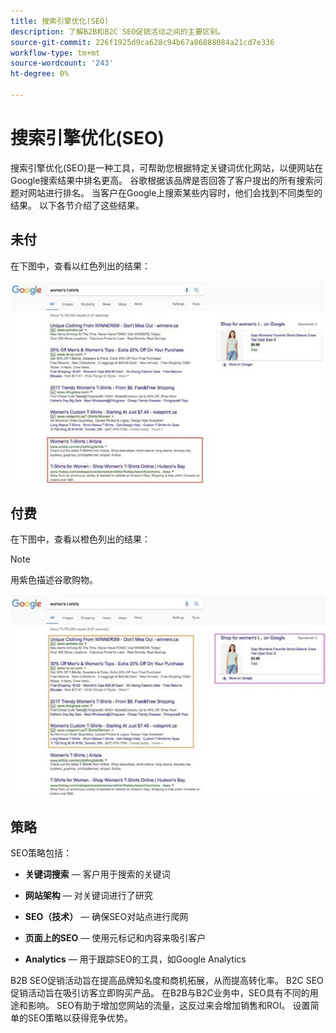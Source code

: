 ```yaml
---
title: 搜索引擎优化(SEO)
description: 了解B2B和B2C SEO促销活动之间的主要区别。
source-git-commit: 226f1925d9ca628c94b67a86888084a21cd7e336
workflow-type: tm+mt
source-wordcount: '243'
ht-degree: 0%

---
```



# 搜索引擎优化(SEO)

搜索引擎优化(SEO)是一种工具，可帮助您根据特定关键词优化网站，以便网站在Google搜索结果中排名更高。 谷歌根据该品牌是否回答了客户提出的所有搜索问题对网站进行排名。 当客户在Google上搜索某些内容时，他们会找到不同类型的结果。 以下各节介绍了这些结果。

## 未付

在下图中，查看以红色列出的结果：

![未付费的SEO Google搜索结果](../../assets/playbooks/seo-unpaid.png)

## 付费

在下图中，查看以橙色列出的结果：

>[!NOTE]
>
>用紫色描述谷歌购物。

![付费SEO Google搜索结果](../../assets/playbooks/seo-paid.png)

## 策略

SEO策略包括：

- **关键词搜索** — 客户用于搜索的关键词

- **网站架构** — 对关键词进行了研究

- **SEO（技术）** — 确保SEO对站点进行爬网

- **页面上的SEO** — 使用元标记和内容来吸引客户

- **Analytics** — 用于跟踪SEO的工具，如Google Analytics

B2B SEO促销活动旨在提高品牌知名度和商机拓展，从而提高转化率。 B2C SEO促销活动旨在吸引访客立即购买产品。 在B2B与B2C业务中，SEO具有不同的用途和影响。 SEO有助于增加您网站的流量，这反过来会增加销售和ROI。 设置简单的SEO策略以获得竞争优势。
